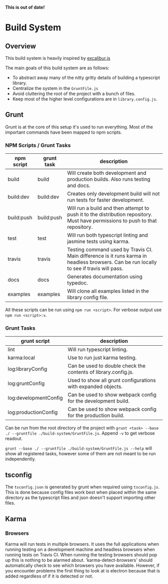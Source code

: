 **This is out of date!**

# Build System

## Overview

This build system is heavily inspired by [excalibur.js](https://github.com/excaliburjs/Excalibur)

The main goals of this build system are as follows:
- To abstract away many of the nitty gritty details of building a typescript library.
- Centralize the system in the `GruntFile.js`
- Avoid cluttering the root of the project with a bunch of files.
- Keep most of the higher level configurations are in `library.config.js`.

## Grunt

Grunt is at the core of this setup it's used to run everything. Most of the important commands have been mapped to npm scripts.

### NPM Scripts / Grunt Tasks

|npm script|grunt task|description|
|----------|----------|---|
|build     |build     |Will create both development and production builds. Also runs testing and docs.|
|build:dev |build:dev |Creates only development build will not run tests for faster development.|
|build:push|build:push|Will run a build and then attempt to push it to the distribution repository. Must have permissions to push to that repository.|
|test      |test      |Will run both typescript linting and jasmine tests using karma.|
|travis    |travis    |Testing command used by Travis CI. Main difference is it runs karma in headless browsers. Can be run locally to see if travis will pass.|
|docs      |docs      |Generates documentation using typedoc.|
|examples  |examples  |Will clone all examples listed in the library config file.|

All these scripts can be run using `npm run <script>`. For verbose output use `npm run <script>:v`.

### Grunt Tasks

|grunt script         |description|
|---------------------|---|
|lint                 |Will run typescript linting.|
|karma:local          |Use to run just karma testing.|
|log:libraryConfig    |Can be used to double check the contents of library.config.js.|
|log:gruntConfig      |Used to show all grunt configurations with expanded objects.|
|log:developmentConfig|Can be used to show webpack config for the development build.|
|log:productionConfig |Can be used to show webpack config for the production build.|

Can be run from the root directory of the project with `grunt <task> --base ./ --gruntfile ./build-system/GruntFile.js`. Append `-v` to get verbose readout.

`grunt --base ./ --gruntfile ./build-system/GruntFile.js --help` will show all registered tasks, however some of them are not meant to be run independently.

## tsconfig

The `tsconfig.json` is generated by grunt when required using `tsconfig.js`. This is done because config files work best when placed within the same directory as the typescript files and json doesn't support importing other files. 

## Karma

### Browsers

Karma will run tests in multiple browsers. It uses the full applications when running testing on a development machine and headless browsers when running tests on Travis CI. When running the testing browsers should pop up this is nothing to be alarmed about. 'karma-detect-browsers' should automatically check to see which browsers you have available. However, if you encounter problems the first thing to look at is electron because that is added regardless of if it is detected or not.
